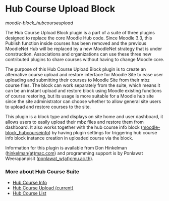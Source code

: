 # Hub Course Upload Block
*moodle-block_hubcourseupload*

The Hub Course Upload Block plugin is a part of a suite of three plugins designed to replace the core Moodle Hub code. Since Moodle 3.3, this Publish function inside courses has been removed and the previous MoodleNet Hub will be replaced by a new MoodleNet strategy that is under construction. Associations and organizations can use these three new contributed plugins to share courses without having to change Moodle core.

The purpose of this Hub Course Upload Block plugin is to create an alternative course upload and restore interface for Moodle Site to ease user uploading and submitting their courses to Moodle Site from their mbz course files. The block can work separately from the suite, which means it can be an instant upload and restore block using Moodle existing functions of course restoring, but its usage is more suitable for a Moodle hub site since the site administrator can choose whether to allow general site users to upload and restore courses to the site.

This plugin is a block type and displays on site home and user dashboard, it allows users to easily upload their mbz files and restore them from dashboard. It also works together with the hub course info block ([moodle-block_hubcourseinfo](https://github.com/ponlawat-w/moodle-block_hubcourseinfo)) by having plugin settings for triggering hub course info block instance creation in uploaded course via the block.

Information for this plugin is available from Don Hinkelman ([hinkelman(at)mac.com](mailto:hinkelman@mac.com)) and programming support is by Ponlawat Weerapanpisit ([ponlawat_w(at)cmu.ac.th](mailto:ponlawat_w@cmu.ac.th)).

### More about Hub Course Suite

- [Hub Course Info](https://github.com/ponlawat-w/moodle-block_hubcourseinfo)
- [Hub Course Upload (current)](https://github.com/ponlawat-w/moodle-block_hubcourseupload)
- [Hub Course List](https://github.com/ponlawat-w/moodle-block_hubcourselist)

